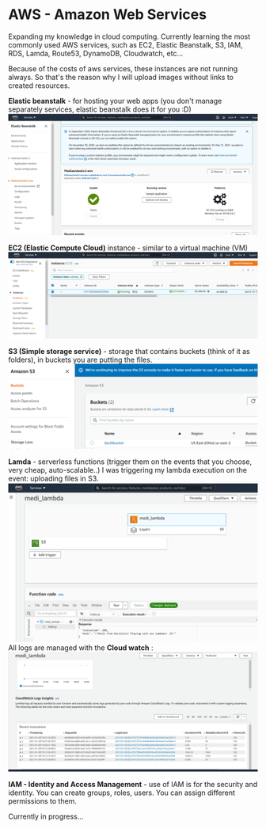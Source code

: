 # AWS - Amazon Web Services

Expanding my knowledge in cloud computing.
Currently learning the most commonly used AWS services, such as EC2, Elastic Beanstalk, S3, IAM, RDS, Lamda, Route53, DynamoDB, Cloudwatch, etc...

Because of the costs of aws services, these instances are not running always. So that's the reason why I will upload images without links to created resources.

**Elastic beanstalk** - for hosting your web apps (you don't manage separately services, elastic beanstalk does it for you :D)
![alt text](https://github.com/Dacili/AWS/blob/master/elastic%20beanstalk.PNG)

**EC2 (Elastic Compute Cloud)** instance  - similar to a virtual machine (VM)
![alt text](https://github.com/Dacili/AWS/blob/master/ec2.PNG)

**S3 (Simple storage service)**  - storage that contains buckets (think of it as folders), in buckets you are putting the files. 
![alt text](https://github.com/Dacili/AWS/blob/master/s3.PNG)

**Lamda**  - serverless functions (trigger them on the events that you choose, very cheap, auto-scalable..)
I was triggering my lambda execution on the event: uploading files in S3.
![alt text](https://github.com/Dacili/AWS/blob/master/lambda1.PNG)
All logs are managed with the **Cloud watch** :
![alt text](https://github.com/Dacili/AWS/blob/master/lamda%20cloud%20watch%20logs.PNG)

**IAM - Identity and Access Management** - use of IAM is for the security and identity. You can create groups, roles, users. You can assign different permissions to them. 

Currently in progress...
